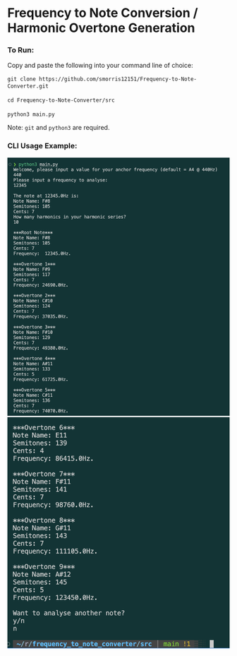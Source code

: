 # Frequency to Note Conversion / Harmonic Overtone Generation




### To Run:
Copy and paste the following into your command line of choice:
```
git clone https://github.com/smorris12151/Frequency-to-Note-Converter.git

cd Frequency-to-Note-Converter/src

python3 main.py

```
Note: `git` and `python3` are required.

### CLI Usage Example:

![CLI Functionality 1](/imgs/demo1.png)
![CLI Functionality 2](/imgs/demo2.png)

